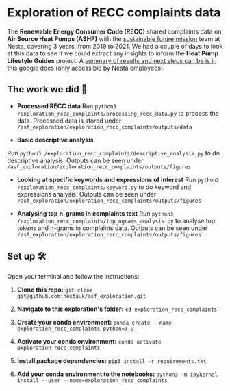 # Exploration of RECC complaints data

The **Renewable Energy Consumer Code (RECC)** shared complaints data on **Air Source Heat Pumps (ASHP)** with the [sustainable future mission](https://www.nesta.org.uk/sustainable-future/#:~:text=Our%20goal%20is%20to%20reduce,comes%20from%20low%2Dcarbon%20sources.) team at Nesta, covering 3 years, from 2019 to 2021. We had a couple of days to look at this data to see if we could extract any insights to inform the **Heat Pump Lifestyle Guides** project. A [summary of results and next steps can be is in this google docs](https://docs.google.com/document/d/1zfvDfTmx2PlMW8N5y6ori_JAMXN3I60IlZOq_4diisU/edit#) (only accessible by Nesta employees).

## The work we did 📝

- **Processed RECC data**
Run `python3 /exploration_recc_complaints/processing_recc_data.py` to process the data. Processed data is stored under `/asf_exploration/exploration_recc_complaints/outputs/data`

- **Basic descriptive analysis**

Run `python3 /exploration_recc_complaints/descriptive_analysis.py` to do descriptive analysis. Outputs can be seen under `/asf_exploration/exploration_recc_complaints/outputs/figures`

- **Looking at specific keywords and expressions of interest**
Run `python3 /exploration_recc_complaints/keyword.py` to do keyword and expressions analysis. Outputs can be seen under `/asf_exploration/exploration_recc_complaints/outputs/figures`

- **Analysing top n-grams in complaints text**
Run `python3 /exploration_recc_complaints/top_ngrams_analysis.py` to analyse top tokens and n-grams in complaints data. Outputs can be seen under `/asf_exploration/exploration_recc_complaints/outputs/figures`

## Set up 🛠️
Open your terminal and follow the instructions:
1. **Clone this repo:** `git clone git@github.com:nestauk/asf_exploration.git`

2. **Navigate to this exploration's folder:** `cd exploration_recc_complaints`

3. **Create your conda environment:** `conda create --name exploration_recc_complaints python=3.9`

4. **Activate your conda environment:** `conda activate exploration_recc_complaints`

5. **Install package dependencies:** `pip3 install -r requirements.txt`

6. **Add your conda environment to the notebooks:** `python3 -m ipykernel install --user --name=exploration_recc_complaints`